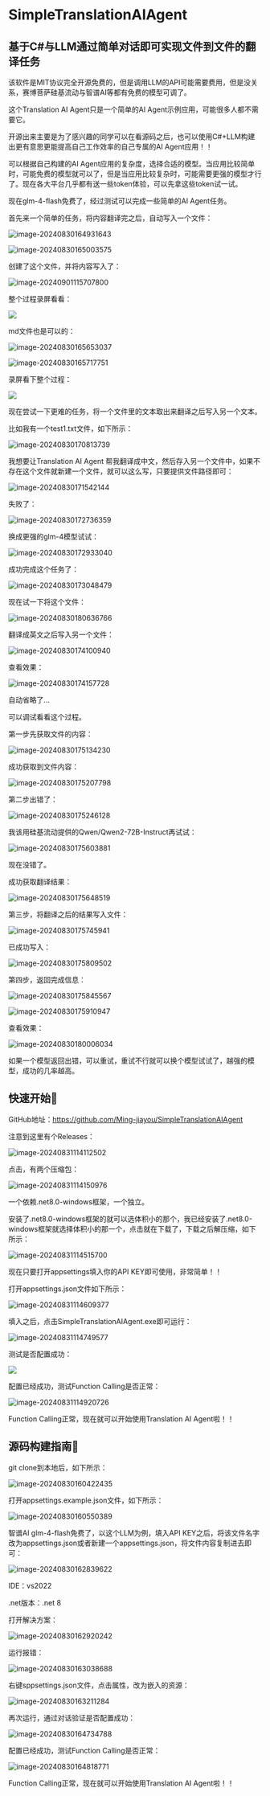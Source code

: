 # SimpleTranslationAIAgent

## 基于C#与LLM通过简单对话即可实现文件到文件的翻译任务

该软件是MIT协议完全开源免费的，但是调用LLM的API可能需要费用，但是没关系，赛博菩萨硅基流动与智谱AI等都有免费的模型可调了。

这个Translation AI Agent只是一个简单的AI Agent示例应用，可能很多人都不需要它。

开源出来主要是为了感兴趣的同学可以在看源码之后，也可以使用C#+LLM构建出更有意思更能提高自己工作效率的自己专属的AI Agent应用！！

可以根据自己构建的AI Agent应用的复杂度，选择合适的模型。当应用比较简单时，可能免费的模型就可以了，但是当应用比较复杂时，可能需要更强的模型才行了。现在各大平台几乎都有送一些token体验，可以先拿这些token试一试。

现在glm-4-flash免费了，经过测试可以完成一些简单的AI Agent任务。

首先来一个简单的任务，将内容翻译完之后，自动写入一个文件：

![image-20240830164931643](https://mingupupup.oss-cn-wuhan-lr.aliyuncs.com/imgs/image-20240830164931643.png)

![image-20240830165003575](https://mingupupup.oss-cn-wuhan-lr.aliyuncs.com/imgs/image-20240830165003575.png)

创建了这个文件，并将内容写入了：

![image-20240901115707800](https://mingupupup.oss-cn-wuhan-lr.aliyuncs.com/imgs/image-20240901115707800.png)

整个过程录屏看看：

![](https://mingupupup.oss-cn-wuhan-lr.aliyuncs.com/imgs/TranslationAIAgent1.gif)

md文件也是可以的：

![image-20240830165653037](https://mingupupup.oss-cn-wuhan-lr.aliyuncs.com/imgs/image-20240830165653037.png)

![image-20240830165717751](https://mingupupup.oss-cn-wuhan-lr.aliyuncs.com/imgs/image-20240830165717751.png)

录屏看下整个过程：

![](https://mingupupup.oss-cn-wuhan-lr.aliyuncs.com/imgs/TranslationAIAgent2.gif)

现在尝试一下更难的任务，将一个文件里的文本取出来翻译之后写入另一个文本。

比如我有一个test1.txt文件，如下所示：

![image-20240830170813739](https://mingupupup.oss-cn-wuhan-lr.aliyuncs.com/imgs/image-20240830170813739.png)

我想要让Translation AI Agent 帮我翻译成中文，然后存入另一个文件中，如果不存在这个文件就新建一个文件，就可以这么写，只要提供文件路径即可：

![image-20240830171542144](https://mingupupup.oss-cn-wuhan-lr.aliyuncs.com/imgs/image-20240830171542144.png)

失败了：

![image-20240830172736359](https://mingupupup.oss-cn-wuhan-lr.aliyuncs.com/imgs/image-20240830172736359.png)

换成更强的glm-4模型试试：

![image-20240830172933040](https://mingupupup.oss-cn-wuhan-lr.aliyuncs.com/imgs/image-20240830172933040.png)

成功完成这个任务了：

![image-20240830173048479](https://mingupupup.oss-cn-wuhan-lr.aliyuncs.com/imgs/image-20240830173048479.png)

现在试一下将这个文件：

![image-20240830180636766](https://mingupupup.oss-cn-wuhan-lr.aliyuncs.com/imgs/image-20240830180636766.png)

翻译成英文之后写入另一个文件：

![image-20240830174100940](https://mingupupup.oss-cn-wuhan-lr.aliyuncs.com/imgs/image-20240830174100940.png)

查看效果：

![image-20240830174157728](https://mingupupup.oss-cn-wuhan-lr.aliyuncs.com/imgs/image-20240830174157728.png)

自动省略了...

可以调试看看这个过程。

第一步先获取文件的内容：

![image-20240830175134230](https://mingupupup.oss-cn-wuhan-lr.aliyuncs.com/imgs/image-20240830175134230.png)

成功获取到文件内容：

![image-20240830175207798](https://mingupupup.oss-cn-wuhan-lr.aliyuncs.com/imgs/image-20240830175207798.png)

第二步出错了：

![image-20240830175246128](https://mingupupup.oss-cn-wuhan-lr.aliyuncs.com/imgs/image-20240830175246128.png)

我该用硅基流动提供的Qwen/Qwen2-72B-Instruct再试试：

![image-20240830175603881](https://mingupupup.oss-cn-wuhan-lr.aliyuncs.com/imgs/image-20240830175603881.png)

现在没错了。

成功获取翻译结果：

![image-20240830175648519](https://mingupupup.oss-cn-wuhan-lr.aliyuncs.com/imgs/image-20240830175648519.png)

第三步，将翻译之后的结果写入文件：

![image-20240830175745941](https://mingupupup.oss-cn-wuhan-lr.aliyuncs.com/imgs/image-20240830175745941.png)

已成功写入：

![image-20240830175809502](https://mingupupup.oss-cn-wuhan-lr.aliyuncs.com/imgs/image-20240830175809502.png)

第四步，返回完成信息：

![image-20240830175845567](https://mingupupup.oss-cn-wuhan-lr.aliyuncs.com/imgs/image-20240830175845567.png)

![image-20240830175910947](https://mingupupup.oss-cn-wuhan-lr.aliyuncs.com/imgs/image-20240830175910947.png)

查看效果：

![image-20240830180006034](https://mingupupup.oss-cn-wuhan-lr.aliyuncs.com/imgs/image-20240830180006034.png)

如果一个模型返回出错，可以重试，重试不行就可以换个模型试试了，越强的模型，成功的几率越高。

## 快速开始🚀

GitHub地址：https://github.com/Ming-jiayou/SimpleTranslationAIAgent

注意到这里有个Releases：

![image-20240831114112502](https://mingupupup.oss-cn-wuhan-lr.aliyuncs.com/imgs/image-20240831114112502.png)

点击，有两个压缩包：

![image-20240831114150976](https://mingupupup.oss-cn-wuhan-lr.aliyuncs.com/imgs/image-20240831114150976.png)

一个依赖.net8.0-windows框架，一个独立。

安装了.net8.0-windows框架的就可以选体积小的那个，我已经安装了.net8.0-windows框架就选择体积小的那一个，点击就在下载了，下载之后解压缩，如下所示：

![image-20240831114515700](https://mingupupup.oss-cn-wuhan-lr.aliyuncs.com/imgs/image-20240831114515700.png)

现在只要打开appsettings填入你的API KEY即可使用，非常简单！！

打开appsettings.json文件如下所示：

![image-20240831114609377](https://mingupupup.oss-cn-wuhan-lr.aliyuncs.com/imgs/image-20240831114609377.png)

填入之后，点击SimpleTranslationAIAgent.exe即可运行：

![image-20240831114749577](https://mingupupup.oss-cn-wuhan-lr.aliyuncs.com/imgs/image-20240831114749577.png)

测试是否配置成功：

![](https://mingupupup.oss-cn-wuhan-lr.aliyuncs.com/imgs/image-20240831114836888.png)

配置已经成功，测试Function Calling是否正常：

![image-20240831114920726](https://mingupupup.oss-cn-wuhan-lr.aliyuncs.com/imgs/image-20240831114920726.png)

Function Calling正常，现在就可以开始使用Translation AI Agent啦！！

## 源码构建指南🚀

git clone到本地后，如下所示：

![image-20240830160422435](https://mingupupup.oss-cn-wuhan-lr.aliyuncs.com/imgs/image-20240830160422435.png)

打开appsettings.example.json文件，如下所示：

![image-20240830160550389](https://mingupupup.oss-cn-wuhan-lr.aliyuncs.com/imgs/image-20240830160550389.png)

智谱AI glm-4-flash免费了，以这个LLM为例，填入API KEY之后，将该文件名字改为appsettings.json或者新建一个appsettings.json，将文件内容复制进去即可：

![image-20240830162839622](https://mingupupup.oss-cn-wuhan-lr.aliyuncs.com/imgs/image-20240830162839622.png)

IDE：vs2022

.net版本：.net 8

打开解决方案：

![image-20240830162920242](https://mingupupup.oss-cn-wuhan-lr.aliyuncs.com/imgs/image-20240830162920242.png)

运行报错：

![image-20240830163038688](https://mingupupup.oss-cn-wuhan-lr.aliyuncs.com/imgs/image-20240830163038688.png)

右键sppsettings.json文件，点击属性，改为嵌入的资源：

![image-20240830163211284](https://mingupupup.oss-cn-wuhan-lr.aliyuncs.com/imgs/image-20240830163211284.png)

再次运行，通过对话验证是否配置成功：

![image-20240830164734788](https://mingupupup.oss-cn-wuhan-lr.aliyuncs.com/imgs/image-20240830164734788.png)

配置已经成功，测试Function Calling是否正常：

![image-20240830164818771](https://mingupupup.oss-cn-wuhan-lr.aliyuncs.com/imgs/image-20240830164818771.png)

Function Calling正常，现在就可以开始使用Translation AI Agent啦！！
